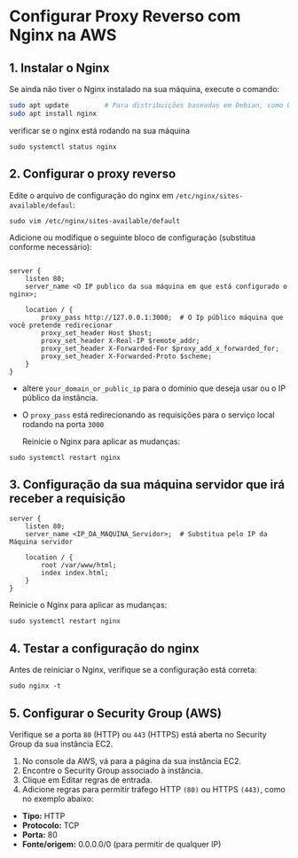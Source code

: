 # Configurar Proxy Reverso com Nginx na AWS

## 1. Instalar o Nginx

Se ainda não tiver o Nginx instalado na sua máquina, execute o comando:

```bash
sudo apt update         # Para distribuições baseadas em Debian, como Ubuntu
sudo apt install nginx
```

verificar se o nginx está rodando na sua máquina
```
sudo systemctl status nginx 
```

## 2. Configurar o proxy reverso

Edite o arquivo de configuração do nginx em ```/etc/nginx/sites-available/defaul```:
```
sudo vim /etc/nginx/sites-available/default
```

Adicione ou modifique o seguinte bloco de configuração (substitua conforme necessário):

```

server {
    listen 80;
    server_name <O IP publico da sua máquina em que está configurado o nginx>;

    location / {
        proxy_pass http://127.0.0.1:3000;  # O Ip público máquina que você pretende redirecionar
        proxy_set_header Host $host;
        proxy_set_header X-Real-IP $remote_addr;
        proxy_set_header X-Forwarded-For $proxy_add_x_forwarded_for;
        proxy_set_header X-Forwarded-Proto $scheme;
    }
}
```

- altere ```your_domain_or_public_ip```  para o domínio que deseja usar ou o IP público da instância.
- O ```proxy_pass```  está redirecionando as requisições para o serviço local rodando na porta ```3000```

  Reinicie o Nginx para aplicar as mudanças:
```
sudo systemctl restart nginx
```

## 3. Configuração da sua máquina servidor que irá receber a requisição

```
server {
    listen 80;
    server_name <IP_DA_MAQUINA_Servidor>;  # Substitua pelo IP da Máquina servidor

    location / {
        root /var/www/html;
        index index.html;
    }
}

```

Reinicie o Nginx para aplicar as mudanças:
```
sudo systemctl restart nginx
```

## 4. Testar a configuração do nginx

Antes de reiniciar o Nginx, verifique se a configuração está correta:

```
sudo nginx -t
```

## 5.  Configurar o Security Group (AWS)

Verifique se a porta ```80``` (HTTP) ou ```443``` (HTTPS) está aberta no Security Group da sua instância EC2.

1) No console da AWS, vá para a página da sua instância EC2.
2) Encontre o Security Group associado à instância.
3) Clique em Editar regras de entrada.
4) Adicione regras para permitir tráfego HTTP ```(80)``` ou HTTPS ```(443)```, como no exemplo abaixo:
- <strong>Tipo:</strong> HTTP
- <strong>Protocolo:</strong> TCP
- <strong>Porta:</strong> 80
- <strong>Fonte/origem:</strong>  0.0.0.0/0 (para permitir de qualquer IP)
